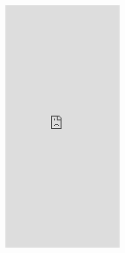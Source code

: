 <div style="width:360px;max-width:100%;"><div style="height:0;padding-bottom:211.67%;position:relative;"><iframe width="360" height="762" style="position:absolute;top:0;left:0;width:100%;height:100%;" frameBorder="0" src="https://imgflip.com/embed/668yrm"></iframe></div><p><a href="https://imgflip.com/gif/668yrm"></a></p></div>
